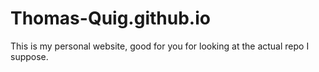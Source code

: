 # Thomas-Quig.github.io
This is my personal website, good for you for looking at the actual repo I suppose.